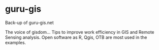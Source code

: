 # guru-gis

Back-up of guru-gis.net

The voice of gisdom... Tips to improve work efficiency in GIS and Remote Sensing analysis. Open software as R, Qgis, OTB are most used in the examples.
